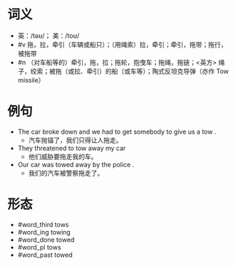 # 词义
- 英：/təʊ/； 美：/toʊ/
- #v 拖，拉，牵引（车辆或船只）；（用绳索）拉，牵引；牵引，拖带；拖行，被拖带
- #n （对车船等的）牵引，拖，拉；拖轮，抱曳车；拖绳，拖链；<英方> 绳子，绞索；被拖（或拉、牵引）的船（或车等）；陶式反坦克导弹（亦作 Tow missile）
# 例句
- The car broke down and we had to get somebody to give us a tow .
	- 汽车抛锚了，我们只得让人拖走。
- They threatened to tow away my car
	- 他们威胁要拖走我的车。
- Our car was towed away by the police .
	- 我们的汽车被警察拖走了。
# 形态
- #word_third tows
- #word_ing towing
- #word_done towed
- #word_pl tows
- #word_past towed
